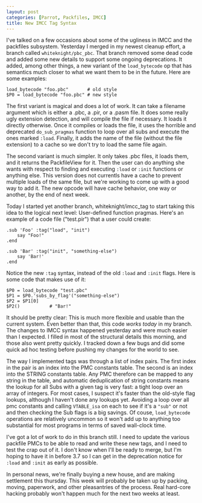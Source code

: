 ```yaml
---
layout: post
categories: [Parrot, Packfiles, IMCC]
title: New IMCC Tag Syntax
---
```


I've talked on a few occasions about some of the ugliness in IMCC and the
packfiles subsystem. Yesterday I merged in my newest cleanup effort, a branch
called `whiteknight/pbc_pbc`. That branch removed some dead code and added
some new details to support some ongoing deprecations. It added, among other
things, a new variant of the `load_bytecode` op that has semantics much
closer to what we want them to be in the future. Here are some examples:

    load_bytecode "foo.pbc"       # old style
    $P0 = load_bytecode "foo.pbc" # new style

The first variant is magical and does a lot of work. It can take a filename
argument which is either a .pbc, a .pir, or a .pasm file. It does some really
ugly extension detection, and will compile the file if necessary. It loads it
directly otherwise. Once it compiles or loads the file, it uses the horrible
and deprecated `do_sub_pragmas` function to loop over all subs and execute the
ones marked `:load`. Finally, it adds the name of the file (without the file
extension) to a cache so we don't try to load the same file again.

The second variant is much simpler. It only takes .pbc files, it loads them,
and it returns the PackfileView for it. Then the user can do anything she
wants with respect to finding and executing `:load` or `:init` functions or
anything else. This version does not currentls have a cache to prevent
multiple loads of the same file, but we're working to come up with a good way
to add it. The new opcode will have cache behavior, one way or another, by the
end of next week.

Today I started yet another branch, whiteknight/imcc_tag to start taking this
idea to the logical next level: User-defined function pragmas. Here's an
example of a code file ("test.pir") that a user could create:

    .sub 'Foo' :tag("load", "init")
        say "Foo!"
    .end

    .sub 'Bar' :tag("init", "something-else")
        say 'Bar!'
    .end

Notice the new `:tag` syntax, instead of the old `:load` and `:init` flags.
Here is some code that makes use of it:

    $P0 = load_bytecode "test.pbc"
    $P1 = $P0.'subs_by_flag'("something-else")
    $P2 = $P1[0]
    $P2()           # "Bar!"

It should be pretty clear: This is much more flexible and usable than the
current system. Even better than that, this code *works today* in my branch.
The changes to IMCC syntax happened yesterday and were much easier than I
expected. I filled in most of the structural details this morning, and those
also went pretty quickly. I tracked down a few bugs and did some quick ad hoc
testing before pushing my changes for the world to see.

The way I implemented tags was through a list of index pairs. The first index
in the pair is an index into the PMC constants table. The second is an index
into the STRING constants table. Any PMC therefore can be mapped to any
string in the table, and automatic deduplication of string constants means the
lookup for all Subs with a given tag is very fast: a tight loop over an array
of integers. For most cases, I suspect it's faster than the old-style flag
lookups, although I haven't done any lookups yet. Avoiding a loop over all
pmc constants and calling `VTABLE_isa` on each to see if it's a `"sub"` or not
and then checking the Sub flags is a big savings. Of couse, `load_bytecode`
operations are relatively uncommon so it won't add up to anything too
substantial for most programs in terms of saved wall-clock time.

I've got a lot of work to do in this branch still. I need to update the
various packfile PMCs to be able to read and write these new tags, and I need
to test the crap out of it. I don't know when I'll be ready to merge, but I'm
hoping to have it in before 3.7 so I can get in the deprecation notice for
`:load` and `:init` as early as possible.

In personal news, we're finally buying a new house, and are making settlement
this thursday. This week will probably be taken up by packing, moving,
paperwork, and other pleasantries of the process. Real hard-core hacking
probably won't happen much for the next two weeks at least.



